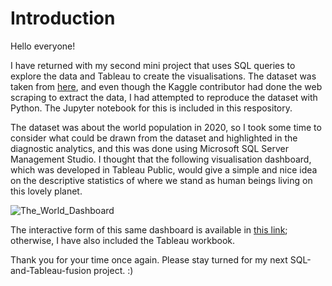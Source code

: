 # Introduction

Hello everyone!

I have returned with my second mini project that uses SQL queries to explore the data and Tableau to create the visualisations. The dataset was taken from [here](https://www.kaggle.com/tanuprabhu/population-by-country-2020), and even though the Kaggle contributor had done the web scraping to extract the data, I had attempted to reproduce the dataset with Python. The Jupyter notebook for this is included in this respository.

The dataset was about the world population in 2020, so I took some time to consider what could be drawn from the dataset and highlighted in the diagnostic analytics, and this was done using Microsoft SQL Server Management Studio. I thought that the following visualisation dashboard, which was developed in Tableau Public, would give a simple and nice idea on the descriptive statistics of where we stand as human beings living on this lovely planet.

![The_World_Dashboard](https://user-images.githubusercontent.com/98215213/151663329-66befda9-decb-4f14-9b0b-35895fd23bd6.png)

The interactive form of this same dashboard is available in [this link](https://public.tableau.com/views/TheWorld_16433824656360/Dashboard1?:language=en-US&publish=yes&:display_count=n&:origin=viz_share_link); otherwise, I have also included the Tableau workbook.

Thank you for your time once again. Please stay turned for my next SQL-and-Tableau-fusion project. :)

